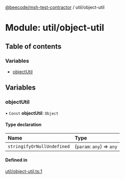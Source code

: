 [@beecode/msh-test-contractor](../README.md) / util/object-util

# Module: util/object-util

## Table of contents

### Variables

- [objectUtil](util_object_util.md#objectutil)

## Variables

### objectUtil

• `Const` **objectUtil**: `Object`

#### Type declaration

| Name | Type |
| :------ | :------ |
| `stringifyOrNullUndefined` | (`param`: `any`) => `any` |

#### Defined in

[util/object-util.ts:1](https://github.com/beecode-rs/msh-test-contractor/blob/05cbddf/src/util/object-util.ts#L1)
